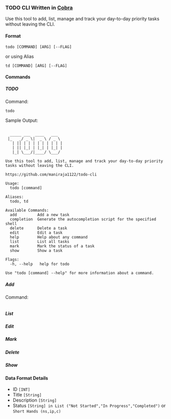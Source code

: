 ### TODO CLI Written in [Cobra](https://github.com/spf13/cobra)

Use this tool to add, list, manage and track your day-to-day priority tasks without leaving the CLI.

#### Format

```
todo [COMMAND] [ARG] [--FLAG]
```

or using Alias

```
td [COMMAND] [ARG] [--FLAG]
```

#### Commands

##### TODO

Command:

```
todo
```

Sample Output:

```

  _____ ___  ____   ___
 |_   _/ _ \|  _ \ / _ \
   | || | | | | | | | | |
   | || |_| | |_| | |_| |
   |_| \___/|____/ \___/

Use this tool to add, list, manage and track your day-to-day priority tasks without leaving the CLI.

https://github.com/maniraja1122/todo-cli

Usage:
  todo [command]

Aliases:
  todo, td

Available Commands:
  add         Add a new task
  completion  Generate the autocompletion script for the specified shell
  delete      Delete a task
  edit        Edit a task
  help        Help about any command
  list        List all tasks
  mark        Mark the status of a task
  show        Show a task

Flags:
  -h, --help   help for todo

Use "todo [command] --help" for more information about a command.
```

##### Add

Command:

```

```

##### List

##### Edit

##### Mark

##### Delete

##### Show

#### Data Format Details

- ID `[INT]`
- Title `[String]`
- Description `[String]`
- Status `[String] in List ("Not Started","In Progress","Completed")` or `Short Hands (ns,ip,c)`
